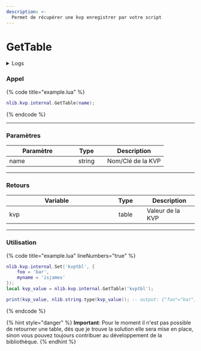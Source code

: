 ```yaml
---
description: >-
  Permet de récupérer une kvp enregistrer par votre script
---
```


# GetTable

<details>
  <summary>Logs</summary>

  Ajoutée en **v0.1.2**
</details>

### Appel

{% code title="example.lua" %}
```lua
nlib.kvp.internal.GetTable(name);
```
{% endcode %}

***

### Paramètres

<table>
    <thead>
        <tr>
            <th width="151" align="center">Paramètre</th>
            <th width="79" align="center">Type</th>
            <th align="center">Description</th>
        </tr>
    </thead>
    <tbody>
        <tr>
            <td>name</td>
            <td align="center">string</td>
            <td>Nom/Clé de la KVP</td>
        </tr>
    </tbody>
</table>

***

### Retours

<table>
    <thead>
        <tr>
            <th width="254" align="center">Variable</th>
            <th width="82" align="center">Type</th>
            <th align="center">Description</th>
        </tr>
    </thead>
    <tbody>
        <tr>
            <td>kvp</td>
            <td align="center">table</td>
            <td>Valeur de la KVP</td>
        </tr>
    </tbody>
</table>

***

### Utilisation

{% code title="example.lua" lineNumbers="true" %}
```lua
nlib.kvp.internal.Set('kvptbl', {
    foo = 'bar',
    myname = 'isjames'
});
local kvp_value = nlib.kvp.internal.GetTable('kvptbl');

print(kvp_value, nlib.string.type(kvp_value)); -- output: {"foo"="bar", "myname"="isjames"}, string 
```
{% endcode %}

{% hint style="danger" %}
**Important**: Pour le moment il n'est pas possible de retourner une table, dés que je trouve la solution elle sera mise en place, sinon vous pouvez toujours contribuer au développement de la bibliothèque.
{% endhint %}
